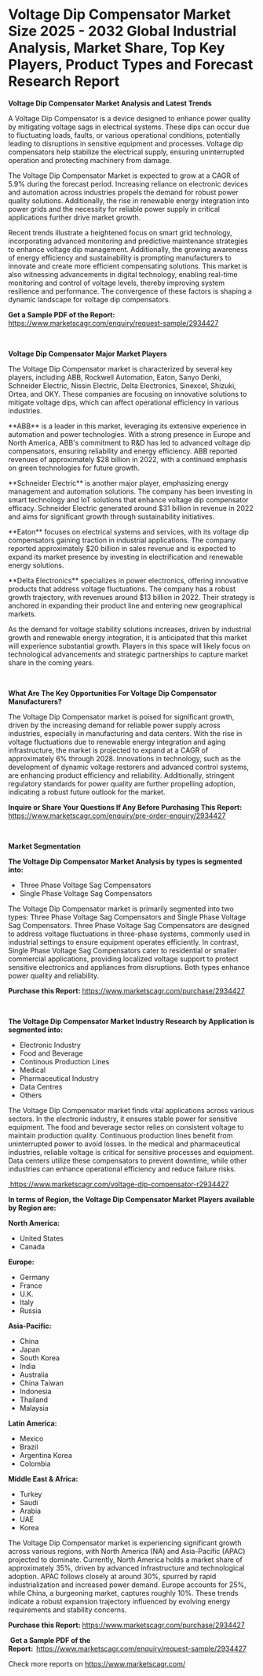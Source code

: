 <p><h1>Voltage Dip Compensator Market Size 2025 - 2032 Global Industrial Analysis, Market Share, Top Key Players, Product Types and Forecast Research Report</h1></p><p><strong>Voltage Dip Compensator Market Analysis and Latest Trends</strong></p>
<p><p>A Voltage Dip Compensator is a device designed to enhance power quality by mitigating voltage sags in electrical systems. These dips can occur due to fluctuating loads, faults, or various operational conditions, potentially leading to disruptions in sensitive equipment and processes. Voltage dip compensators help stabilize the electrical supply, ensuring uninterrupted operation and protecting machinery from damage.</p><p>The Voltage Dip Compensator Market is expected to grow at a CAGR of 5.9% during the forecast period. Increasing reliance on electronic devices and automation across industries propels the demand for robust power quality solutions. Additionally, the rise in renewable energy integration into power grids and the necessity for reliable power supply in critical applications further drive market growth. </p><p>Recent trends illustrate a heightened focus on smart grid technology, incorporating advanced monitoring and predictive maintenance strategies to enhance voltage dip management. Additionally, the growing awareness of energy efficiency and sustainability is prompting manufacturers to innovate and create more efficient compensating solutions. This market is also witnessing advancements in digital technology, enabling real-time monitoring and control of voltage levels, thereby improving system resilience and performance. The convergence of these factors is shaping a dynamic landscape for voltage dip compensators.</p></p>
<p><strong>Get a Sample PDF of the Report:&nbsp;</strong> <a href="https://www.marketscagr.com/enquiry/request-sample/2934427?utm_campaign=3452&utm_medium=2&utm_source=Github&utm_content=ia&utm_term=13032025&utm_id=voltage-dip-compensator">https://www.marketscagr.com/enquiry/request-sample/2934427</a></p>
<p>&nbsp;</p>
<p><strong>Voltage Dip Compensator Major Market Players</strong></p>
<p><p>The Voltage Dip Compensator market is characterized by several key players, including ABB, Rockwell Automation, Eaton, Sanyo Denki, Schneider Electric, Nissin Electric, Delta Electronics, Sinexcel, Shizuki, Ortea, and OKY. These companies are focusing on innovative solutions to mitigate voltage dips, which can affect operational efficiency in various industries.</p><p>**ABB** is a leader in this market, leveraging its extensive experience in automation and power technologies. With a strong presence in Europe and North America, ABB's commitment to R&D has led to advanced voltage dip compensators, ensuring reliability and energy efficiency. ABB reported revenues of approximately $28 billion in 2022, with a continued emphasis on green technologies for future growth.</p><p>**Schneider Electric** is another major player, emphasizing energy management and automation solutions. The company has been investing in smart technology and IoT solutions that enhance voltage dip compensator efficacy. Schneider Electric generated around $31 billion in revenue in 2022 and aims for significant growth through sustainability initiatives.</p><p>**Eaton** focuses on electrical systems and services, with its voltage dip compensators gaining traction in industrial applications. The company reported approximately $20 billion in sales revenue and is expected to expand its market presence by investing in electrification and renewable energy solutions.</p><p>**Delta Electronics** specializes in power electronics, offering innovative products that address voltage fluctuations. The company has a robust growth trajectory, with revenues around $13 billion in 2022. Their strategy is anchored in expanding their product line and entering new geographical markets.</p><p>As the demand for voltage stability solutions increases, driven by industrial growth and renewable energy integration, it is anticipated that this market will experience substantial growth. Players in this space will likely focus on technological advancements and strategic partnerships to capture market share in the coming years.</p></p>
<p>&nbsp;</p>
<p><strong>What Are The Key Opportunities For Voltage Dip Compensator Manufacturers?</strong></p>
<p><p>The Voltage Dip Compensator market is poised for significant growth, driven by the increasing demand for reliable power supply across industries, especially in manufacturing and data centers. With the rise in voltage fluctuations due to renewable energy integration and aging infrastructure, the market is projected to expand at a CAGR of approximately 6% through 2028. Innovations in technology, such as the development of dynamic voltage restorers and advanced control systems, are enhancing product efficiency and reliability. Additionally, stringent regulatory standards for power quality are further propelling adoption, indicating a robust future outlook for the market.</p></p>
<p><strong>Inquire or Share Your Questions If Any Before Purchasing This Report:</strong> <a href="https://www.marketscagr.com/enquiry/pre-order-enquiry/2934427?utm_campaign=3452&utm_medium=2&utm_source=Github&utm_content=ia&utm_term=13032025&utm_id=voltage-dip-compensator">https://www.marketscagr.com/enquiry/pre-order-enquiry/2934427</a></p>
<p>&nbsp;</p>
<p><strong>Market Segmentation</strong></p>
<p><strong>The Voltage Dip Compensator Market Analysis by types is segmented into:</strong></p>
<p><ul><li>Three Phase Voltage Sag Compensators</li><li>Single Phase Voltage Sag Compensators</li></ul></p>
<p><p>The Voltage Dip Compensator market is primarily segmented into two types: Three Phase Voltage Sag Compensators and Single Phase Voltage Sag Compensators. Three Phase Voltage Sag Compensators are designed to address voltage fluctuations in three-phase systems, commonly used in industrial settings to ensure equipment operates efficiently. In contrast, Single Phase Voltage Sag Compensators cater to residential or smaller commercial applications, providing localized voltage support to protect sensitive electronics and appliances from disruptions. Both types enhance power quality and reliability.</p></p>
<p><strong>Purchase this Report:&nbsp;</strong><a href="https://www.marketscagr.com/purchase/2934427?utm_campaign=3452&utm_medium=2&utm_source=Github&utm_content=ia&utm_term=13032025&utm_id=voltage-dip-compensator">https://www.marketscagr.com/purchase/2934427</a></p>
<p>&nbsp;</p>
<p><strong>The Voltage Dip Compensator Market Industry Research by Application is segmented into:</strong></p>
<p><ul><li>Electronic Industry</li><li>Food and Beverage</li><li>Continous Production Lines</li><li>Medical</li><li>Pharmaceutical Industry</li><li>Data Centres</li><li>Others</li></ul></p>
<p><p>The Voltage Dip Compensator market finds vital applications across various sectors. In the electronic industry, it ensures stable power for sensitive equipment. The food and beverage sector relies on consistent voltage to maintain production quality. Continuous production lines benefit from uninterrupted power to avoid losses. In the medical and pharmaceutical industries, reliable voltage is critical for sensitive processes and equipment. Data centers utilize these compensators to prevent downtime, while other industries can enhance operational efficiency and reduce failure risks.</p></p>
<p><a href="https://www.marketscagr.com/voltage-dip-compensator-r2934427?utm_campaign=3452&utm_medium=2&utm_source=Github&utm_content=ia&utm_term=13032025&utm_id=voltage-dip-compensator">&nbsp;https://www.marketscagr.com/voltage-dip-compensator-r2934427</a></p>
<p><strong>In terms of Region, the Voltage Dip Compensator Market Players available by Region are:</strong></p>
<p>
    <p> <strong> North America: </strong>
        <ul>
            <li>United States</li>
            <li>Canada</li>
        </ul>
        </p> 
    <p> <strong> Europe: </strong>
        <ul>
            <li>Germany</li>
            <li>France</li>
            <li>U.K.</li>
            <li>Italy</li>
            <li>Russia</li>
        </ul>
        </p> 
    <p> <strong> Asia-Pacific: </strong>
        <ul>
            <li>China</li>
            <li>Japan</li>
            <li>South Korea</li>
            <li>India</li>
            <li>Australia</li>
            <li>China Taiwan</li>
            <li>Indonesia</li>
            <li>Thailand</li>
            <li>Malaysia</li>
        </ul>
        </p> 
    <p> <strong> Latin America: </strong>
        <ul>
            <li>Mexico</li>
            <li>Brazil</li>
            <li>Argentina Korea</li>
            <li>Colombia</li>
        </ul>
        </p> 
    <p> <strong> Middle East & Africa: </strong>
        <ul>
            <li>Turkey</li>
            <li>Saudi</li>
            <li>Arabia</li>
            <li>UAE</li>
            <li>Korea</li>
        </ul>
    </p>
    </p>
<p><p>The Voltage Dip Compensator market is experiencing significant growth across various regions, with North America (NA) and Asia-Pacific (APAC) projected to dominate. Currently, North America holds a market share of approximately 35%, driven by advanced infrastructure and technological adoption. APAC follows closely at around 30%, spurred by rapid industrialization and increased power demand. Europe accounts for 25%, while China, a burgeoning market, captures roughly 10%. These trends indicate a robust expansion trajectory influenced by evolving energy requirements and stability concerns.</p></p>
<p><strong>Purchase this Report: </strong><a href="https://www.marketscagr.com/purchase/2934427?utm_campaign=3452&utm_medium=2&utm_source=Github&utm_content=ia&utm_term=13032025&utm_id=voltage-dip-compensator">https://www.marketscagr.com/purchase/2934427</a></p>
<p>&nbsp;<strong>Get a Sample PDF of the Report:&nbsp;&nbsp;</strong><a href="https://www.marketscagr.com/enquiry/request-sample/2934427?utm_campaign=3452&utm_medium=2&utm_source=Github&utm_content=ia&utm_term=13032025&utm_id=voltage-dip-compensator">https://www.marketscagr.com/enquiry/request-sample/2934427</a></p>
<p><strong></strong></p>
<p>Check more reports on <a href="https://www.marketscagr.com/?utm_campaign=3452&utm_medium=2&utm_source=Github&utm_content=ia&utm_term=13032025&utm_id=voltage-dip-compensator">https://www.marketscagr.com/</a></p>